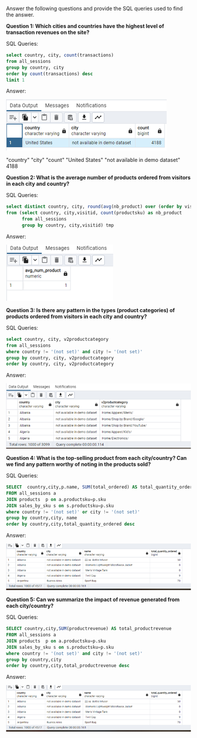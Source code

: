 Answer the following questions and provide the SQL queries used to find the answer.

    
**Question 1: Which cities and countries have the highest level of transaction revenues on the site?**


SQL Queries:
```SQL
select country, city, count(transactions) 
from all_sessions
group by country, city
order by count(transactions) desc
limit 1

```


Answer:

![AQ1](pictures/AQ1.PNG)


"country" "city"	"count"
"United States"	"not available in demo dataset"	4188




**Question 2: What is the average number of products ordered from visitors in each city and country?**


SQL Queries:

```SQL
select distinct country, city, round(avg(nb_product) over (order by visitid),0) as avg_num_product
from (select country, city,visitid, count(productsku) as nb_product 
      from all_sessions
      group by country, city,visitid) tmp
```

Answer:

![AQ1](pictures/AQ2.PNG)




**Question 3: Is there any pattern in the types (product categories) of products ordered from visitors in each city and country?**


SQL Queries:
```SQL
select country, city, v2productcategory 
from all_sessions
where country != '(not set)' and city != '(not set)'
group by country, city, v2productcategory
order by country, city, v2productcategory
```


Answer:

![AQ1](pictures/AQ3.PNG)




**Question 4: What is the top-selling product from each city/country? Can we find any pattern worthy of noting in the products sold?**


SQL Queries:
```SQL
SELECT  country,city,p.name, SUM(total_ordered) AS total_quantity_ordered
FROM all_sessions a
JOIN products  p on a.productsku=p.sku
JOIN sales_by_sku s on s.productsku=p.sku
where country != '(not set)' or city != '(not set)'
group by country,city, name
order by country,city,total_quantity_ordered desc
```


Answer:

![AQ1](pictures/AQ4.PNG)




**Question 5: Can we summarize the impact of revenue generated from each city/country?**

SQL Queries:
```SQL
SELECT country,city,SUM(productrevenue) AS total_productrevenue
FROM all_sessions a
JOIN products  p on a.productsku=p.sku
JOIN sales_by_sku s on s.productsku=p.sku
where country != '(not set)' and city != '(not set)'
group by country,city
order by country,city,total_productrevenue desc
```


Answer:

![AQ5](pictures/AQ4.PNG)






